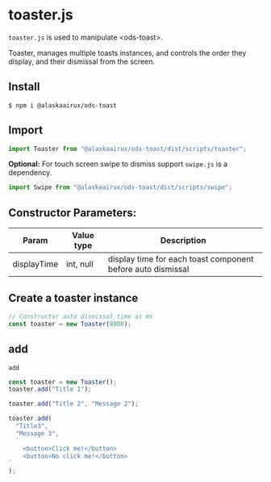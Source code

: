 # toaster.js

`toaster.js` is used to manipulate \<ods-toast>.

Toaster, manages multiple toasts instances, and controls the order they display, and their dismissal from the screen.

## Install

```shell
$ npm i @alaskaairux/ods-toast
```

## Import

```javascript
import Toaster from "@alaskaairux/ods-toast/dist/scripts/toaster";
```

**Optional:** For touch screen swipe to dismiss support `swipe.js` is a dependency.

```javascript
import Swipe from "@alaskaairux/ods-toast/dist/scripts/swipe";
```

## Constructor Parameters:

| Param       | Value type | Description                                                 |
| ----------- | ---------- | ----------------------------------------------------------- |
| displayTime | int, null  | display time for each toast component before auto dismissal |

## Create a toaster instance

```javascript
// Constructor auto dismissal time as ms
const toaster = new Toaster(8000);
```

## add

`add`

```javascript
const toaster = new Toaster();
toaster.add("Title 1");

toaster.add("Title 2", "Message 2");

toaster.add(
  "Title3",
  "Message 3",
  `
    <button>Click me!</button>
    <button>No click me!</button>
`
);
```
